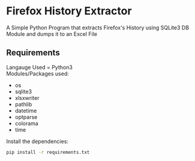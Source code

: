 # Firefox History Extractor
A Simple Python Program that extracts Firefox's History using SQLite3 DB Module and dumps it to an Excel File
## Requirements
Langauge Used = Python3<br />
Modules/Packages used:
* os
* sqlite3
* xlsxwriter
* pathlib
* datetime
* optparse
* colorama
* time
<!-- -->
Install the dependencies:
```bash
pip install -r requirements.txt
```